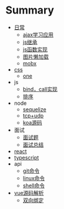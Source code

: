 # Summary

* [日常](README.md)
  - [ajax学习应用](./201804/ajax.md "ajax学习应用")
  - [js继承](./201804/js继承.md "js继承")
  - [js函数实现](./js/整理.md "js函数实现")
  - [图片懒加载](./掘金分享/lazyload.md)
  - [mobx](./js/mobx.md)
* [css](./css/说明.md)
  - [one](./css/1.md)
* js
  - [bind，call实现](./js/bind/bind.md "bind")
  - [排序](./js/排序/sort.md)
* node
  - [sequelize](./node/sequelize.md "sequelize")
  - [tcp+udp](./node/udp-tcp.md "tcp+udp")
  - [koa源码](./node/koa.md "koa")
* 面试
  - [面试题](./面试/面试题.md "面试题")
  - [面试总结](./面试/面试.md "面试总结")
* [react](./react/study.md "react")
* [typescript](./ts/ts.md "typescript")
* api
  - [git命令](./api/git命令.md "git命令")
  - [linux命令](./api/linuxApi.md "linux命令")
  - [shell命令](./api/shell.md "shell命令")
* [vue源码解析](./vue源码/vue1.md)
  - [双向绑定](./vue源码/vue1.md "双向绑定")

